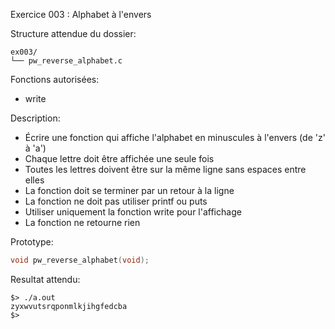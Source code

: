 Exercice 003 : Alphabet à l'envers

Structure attendue du dossier:

```
ex003/
└── pw_reverse_alphabet.c
```

Fonctions autorisées:

- write

Description:

- Écrire une fonction qui affiche l'alphabet en minuscules à l'envers (de 'z' à 'a')
- Chaque lettre doit être affichée une seule fois
- Toutes les lettres doivent être sur la même ligne sans espaces entre elles
- La fonction doit se terminer par un retour à la ligne
- La fonction ne doit pas utiliser printf ou puts
- Utiliser uniquement la fonction write pour l'affichage
- La fonction ne retourne rien

Prototype:

```c
void pw_reverse_alphabet(void);
```

Resultat attendu:

```
$> ./a.out
zyxwvutsrqponmlkjihgfedcba
$>
```
